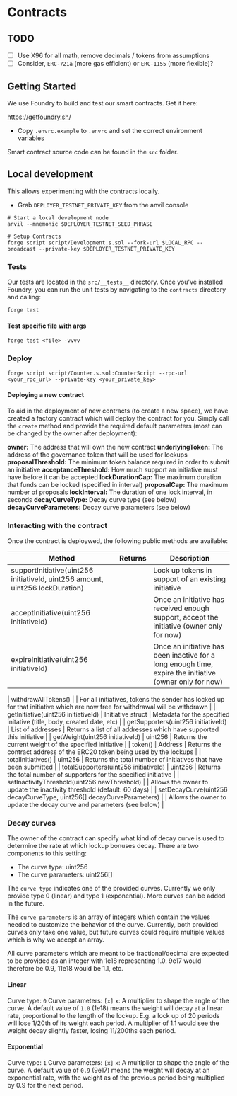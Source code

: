 # Contracts

## TODO

- [ ] Use X96 for all math, remove decimals / tokens from assumptions
- [ ] Consider, `ERC-721a` (more gas efficient) or `ERC-1155` (more flexible)?

## Getting Started

We use Foundry to build and test our smart contracts. Get it here:

<https://getfoundry.sh/>

- Copy `.envrc.example` to `.envrc` and set the correct environment variables

Smart contract source code can be found in the `src` folder.

## Local development

This allows experimenting with the contracts locally.

- Grab `DEPLOYER_TESTNET_PRIVATE_KEY` from the anvil console

```shell
# Start a local development node
anvil --mnemonic $DEPLOYER_TESTNET_SEED_PHRASE

# Setup Contracts
forge script script/Development.s.sol --fork-url $LOCAL_RPC --broadcast --private-key $DEPLOYER_TESTNET_PRIVATE_KEY
```

### Tests

Our tests are located in the `src/__tests__` directory. Once you've installed Foundry, you can run the unit tests by navigating to the `contracts` directory and calling:

```shell
forge test
```

#### Test specific file with args

```shell
forge test <file> -vvvv
```

### Deploy

```shell
forge script script/Counter.s.sol:CounterScript --rpc-url <your_rpc_url> --private-key <your_private_key>
```

#### Deploying a new contract

To aid in the deployment of new contracts (to create a new space), we have created a factory contract which will deploy the contract for you. Simply call the `create` method and provide the required default parameters (most can be changed by the owner after deployment):

**owner:** The address that will own the new contract
**underlyingToken:** The address of the governance token that will be used for lockups
**proposalThreshold:** The minimum token balance required in order to submit an initiative
**acceptanceThreshold:** How much support an initiative must have before it can be accepted
**lockDurationCap:** The maximum duration that funds can be locked (specified in interval)
**proposalCap:** The maximum number of proposals
**lockInterval:** The duration of one lock interval, in seconds
**decayCurveType:** Decay curve type (see below)
**decayCurveParameters:** Decay curve parameters (see below)

### Interacting with the contract

Once the contract is deploywed, the following public methods are available:

| Method | Returns | Description |
|--------|---------|-------------|
 | supportInitiative(uint256 initiativeId, uint256 amount, uint256 lockDuration) | | Lock up tokens in support of an existing initiative |
 | acceptInitiative(uint256 initiativeId) | | Once an initiative has received enough support, accept the initiative (owner only for now) |
 | expireInitiative(uint256 initiativeId) | | Once an initiative has been inactive for a long enough time, expire the initiative (owner only for now) |

 | withdrawAllTokens() | | For all initiatives, tokens the sender has locked up for that initiative which are now free for withdrawal will be withdrawn |
 | getInitiative(uint256 initiativeId) | Initiative struct | Metadata for the specified initative (title, body, created date, etc) |
 | getSupporters(uint256 initiativeId) | List of addresses | Returns a list of all addresses which have supported this initiative |
 | getWeight(uint256 initiativeId) | uint256 | Returns the current weight of the specified initiative |
 | token() | Address | Returns the contract address of the ERC20 token being used by the lockups |
 | totalInitiatives() | uint256 | Returns the total number of initiatives that have been submitted |
 | totalSupporters(uint256 initiativeId) | uint256 | Returns the total number of supporters for the specified initiative |
 | setInactivityThreshold(uint256 newThreshold) | | Allows the owner to update the inactivity threshold (default: 60 days) |
 | setDecayCurve(uint256 decayCurveType, uint256[]  decayCurveParameters) | | Allows the owner to update the decay curve and parameters (see below) |

### Decay curves

The owner of the contract can specify what kind of decay curve is used to determine the rate at which lockup bonuses decay. There are two components to this setting:

- The curve type: uint256
- The curve parameters: uint256[]

The `curve type` indicates one of the provided curves. Currently we only provide type 0 (linear) and type 1 (exponential). More curves can be added in the future.

The `curve parameters` is an array of integers which contain the values needed to customize the behavior of the curve. Currently, both provided curves only take one value, but future curves could require multiple values which is why we accept an array.

All curve parameters which are meant to be fractional/decimal are expected to be provided as an integer with 1e18 representing 1.0. 9e17 would therefore be 0.9, 11e18 would be 1.1, etc.

#### Linear

Curve type: `0`
Curve parameters: `[x]`
`x`: A multiplier to shape the angle of the curve. A default value of `1.0` (1e18) means the weight will decay at a linear rate, proportional to the length of the lockup. E.g. a lock up of 20 periods will lose 1/20th of its weight each period. A multiplier of 1.1 would see the weight decay slightly faster, losing 11/200ths each period.

#### Exponential

Curve type: `1`
Curve parameters: `[x]`
`x`: A multiplier to shape the angle of the curve. A default value of `0.9` (9e17) means the weight will decay at an exponential rate, with the weight as of the previous period being multiplied by 0.9 for the next period.
